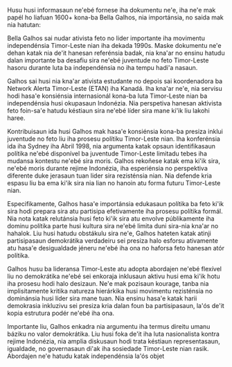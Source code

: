 Husu husi informasaun ne'ebé fornese iha dokumentu ne'e, iha ne'e mak papél ho liafuan 1600+ kona-ba Bella Galhos, nia importánsia, no saida mak nia hatutan:

Bella Galhos sai nudar ativista feto no lider importante iha movimentu independénsia Timor-Leste nian iha dekada 1990s. Maske dokumentu ne'e dehan katak nia de'it hanesan referénsia badak, nia kna'ar no ensinu hatudu dalan importante ba desafiu sira ne'ebé juventude no feto Timor-Leste hasoru durante luta ba independénsia no iha tempu hadi'a nasaun.

Galhos sai husi nia kna'ar ativista estudante no depois sai koordenadora ba Network Alerta Timor-Leste (ETAN) iha Kanadá. Iha kna'ar ne'e, nia servisu hodi hasa'e konsiénsia internasionál kona-ba luta Timor-Leste nian ba independénsia husi okupasaun Indonézia. Nia perspetiva hanesan aktivista feto foin-sa'e hatudu késtiaun sira ne'ebé líder sira mane ki'ik liu lakohi haree.

Kontribuisaun ida husi Galhos mak hasa'e konsiénsia kona-ba presiza inklui juventude no feto liu iha prosesu polítiku Timor-Leste nian. Iha konferénsia ida iha Sydney iha Abril 1998, nia argumenta katak opsaun identifikasaun polítika ne'ebé disponível ba juventude Timor-Leste limitadu tebes iha mudansa kontestu ne'ebé sira moris. Galhos rekoñese katak ema ki'ik sira, ne'ebé moris durante rejime Indonézia, iha esperiénsia no perspektiva diferente duke jerasaun tuan lider sira rezisténsia nian. Nia defende kria espasu liu ba ema ki'ik sira nia lian no hanoin atu forma futuru Timor-Leste nian.

Especifikamente, Galhos hasa'e importánsia edukasaun polítika ba feto ki'ik sira hodi prepara sira atu partisipa efetivamente iha prosesu polítika formál. Nia nota katak relutánsia husi feto ki'ik sira atu envolve públikamente iha dominu polítika parte husi kultura sira ne'ebé limita duni sira-nia kna'ar no hahalok. Liu husi hatudu obstákulu sira ne'e, Galhos hateten katak atinji partisipasaun demokrátika verdadeiru sei presiza halo esforsu ativamente atu hasa'e desigualdade jéneru ne'ebé iha ona no haforsa feto hanesan atór polítika.

Galhos husu ba lideransa Timor-Leste atu adopta abordajen ne'ebé flexível liu no demokrátika ne'ebé sei enkoraja inklusaun aktivu husi ema ki'ik hotu iha prosesu hodi halo desizaun. Ne'e mak pozisaun kourage, tanba nia implisitamente kritika natureza hierárkika husi movimentu rezisténsia no dominánsia husi líder sira mane tuan. Nia ensinu hasa'e katak harii demokrasia inkluzivu sei presiza kria dalan foun ba partisipasaun, la'ós de'it kopia estrutura podér ne'ebé iha ona.

Importante liu, Galhos enkadra nia argumentu iha termus direitu umanu báziku no valor demokrátika. Liu husi foka de'it iha luta nasionalista kontra rejime Indonézia, nia amplia diskusaun hodi trata késtiaun representasaun, igualdade, no governasaun di'ak iha sosiedade Timor-Leste nian rasik. Abordajen ne'e hatudu katak independénsia la'ós objet